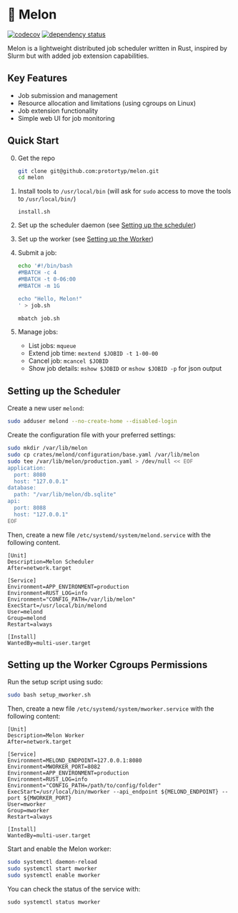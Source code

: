 # 🍉 Melon

[![codecov](https://codecov.io/github/protortyp/melon/graph/badge.svg?token=O0IPLF902F)](https://codecov.io/github/protortyp/melon)
[![dependency status](https://deps.rs/repo/github/protortyp/melon/status.svg)](https://deps.rs/repo/github/protortyp/melon)

Melon is a lightweight distributed job scheduler written in Rust, inspired by Slurm but with added job extension capabilities.

## Key Features

- Job submission and management
- Resource allocation and limitations (using cgroups on Linux)
- Job extension functionality
- Simple web UI for job monitoring

## Quick Start

0. Get the repo

   ```bash
   git clone git@github.com:protortyp/melon.git
   cd melon
   ```

1. Install tools to `/usr/local/bin` (will ask for `sudo` access to move the tools to `/usr/local/bin/`)

   ```
   install.sh
   ```

2. Set up the scheduler daemon (see [Setting up the scheduler](#setting-up-the-scheduler))

3. Set up the worker (see [Setting up the Worker](#setting-up-the-worker-cgroups-permissions))

4. Submit a job:

   ```bash
   echo '#!/bin/bash
   #MBATCH -c 4
   #MBATCH -t 0-06:00
   #MBATCH -m 1G

   echo "Hello, Melon!"
   ' > job.sh

   mbatch job.sh
   ```

5. Manage jobs:
   - List jobs: `mqueue`
   - Extend job time: `mextend $JOBID -t 1-00-00`
   - Cancel job: `mcancel $JOBID`
   - Show job details: `mshow $JOBID` or `mshow $JOBID -p` for json output

## Setting up the Scheduler

Create a new user `melond`:

```bash
sudo adduser melond --no-create-home --disabled-login
```

Create the configuration file with your preferred settings:

```bash
sudo mkdir /var/lib/melon
sudo cp crates/melond/configuration/base.yaml /var/lib/melon
sudo tee /var/lib/melon/production.yaml > /dev/null << EOF
application:
  port: 8080
  host: "127.0.0.1"
database:
  path: "/var/lib/melon/db.sqlite"
api:
  port: 8088
  host: "127.0.0.1"
EOF
```

Then, create a new file `/etc/systemd/system/melond.service` with the following content.

```
[Unit]
Description=Melon Scheduler
After=network.target

[Service]
Environment=APP_ENVIRONMENT=production
Environment=RUST_LOG=info
Environment="CONFIG_PATH=/var/lib/melon"
ExecStart=/usr/local/bin/melond
User=melond
Group=melond
Restart=always

[Install]
WantedBy=multi-user.target
```

## Setting up the Worker Cgroups Permissions

Run the setup script using sudo:

```bash
sudo bash setup_mworker.sh
```

Then, create a new file `/etc/systemd/system/mworker.service` with the following content:

```
[Unit]
Description=Melon Worker
After=network.target

[Service]
Environment=MELOND_ENDPOINT=127.0.0.1:8080
Environment=MWORKER_PORT=8082
Environment=APP_ENVIRONMENT=production
Environment=RUST_LOG=info
Environment="CONFIG_PATH=/path/to/config/folder"
ExecStart=/usr/local/bin/mworker --api_endpoint ${MELOND_ENDPOINT} --port ${MWORKER_PORT}
User=mworker
Group=mworker
Restart=always

[Install]
WantedBy=multi-user.target
```

Start and enable the Melon worker:

```bash
sudo systemctl daemon-reload
sudo systemctl start mworker
sudo systemctl enable mworker
```

You can check the status of the service with:

```
sudo systemctl status mworker
```
